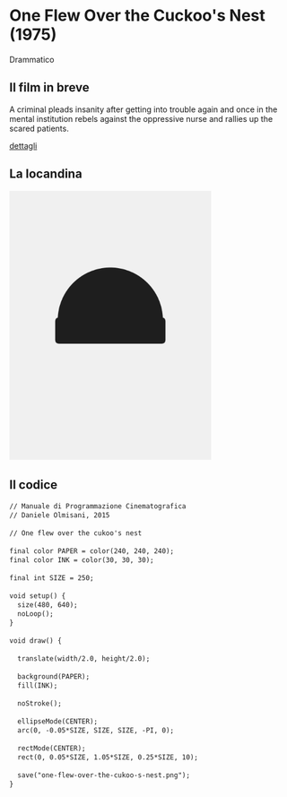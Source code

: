 # One Flew Over the Cuckoo's Nest (1975)

Drammatico

## Il film in breve
A criminal pleads insanity after getting into trouble again and once in the mental institution rebels against the oppressive nurse and rallies up the scared patients.

[dettagli](https://www.imdb.com/title/tt0073486/)

## La locandina
<img src="one-flew-over-the-cukoo-s-nest.png"  width="360px" title="One Flew Over the Cuckoo's Nest">


## Il codice
```processing
// Manuale di Programmazione Cinematografica
// Daniele Olmisani, 2015

// One flew over the cukoo's nest

final color PAPER = color(240, 240, 240);
final color INK = color(30, 30, 30);

final int SIZE = 250;

void setup() {
  size(480, 640);
  noLoop();
}

void draw() {

  translate(width/2.0, height/2.0);
  
  background(PAPER);
  fill(INK);
  
  noStroke();
  
  ellipseMode(CENTER);
  arc(0, -0.05*SIZE, SIZE, SIZE, -PI, 0);
  
  rectMode(CENTER);
  rect(0, 0.05*SIZE, 1.05*SIZE, 0.25*SIZE, 10);
  
  save("one-flew-over-the-cukoo-s-nest.png");
}
```
